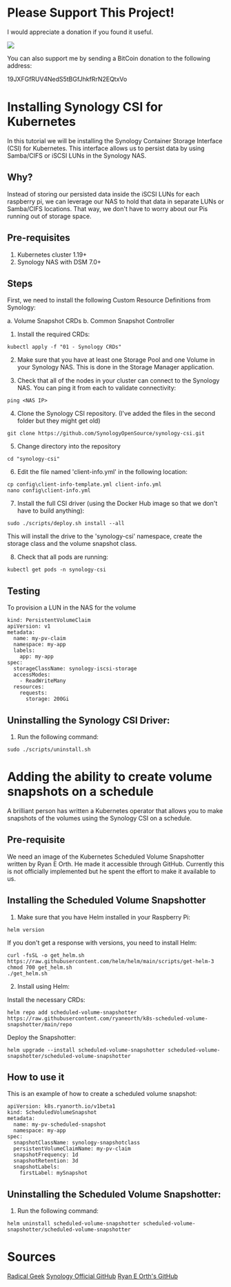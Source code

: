 # Please Support This Project!

I would appreciate a donation if you found it useful.

[![](https://www.paypalobjects.com/en_US/i/btn/btn_donateCC_LG.gif)](https://www.paypal.com/cgi-bin/webscr?cmd=_donations&business=53CD2WNX3698E&lc=US&item_name=TechByteTips&item_number=Learning%2dKubernetes%2dSeries&currency_code=USD&bn=PP%2dDonationsBF%3abtn_donateCC_LG%2egif%3aNonHosted)

You can also support me by sending a BitCoin donation to the following address:

19JXFGfRUV4NedS5tBGfJhkfRrN2EQtxVo

# Installing Synology CSI for Kubernetes

In this tutorial we will be installing the Synology Container Storage Interface (CSI) for Kubernetes.  This interface allows us to persist data by using Samba/CIFS or iSCSI LUNs in the Synology NAS.

## Why?

Instead of storing our persisted data inside the iSCSI LUNs for each raspberry pi, we can leverage our NAS to hold that data in separate LUNs or Samba/CIFS locations.  That way, we don't have to worry about our Pis running out of storage space.

## Pre-requisites

  1. Kubernetes cluster 1.19+
  2. Synology NAS with DSM 7.0+

## Steps

First, we need to install the following Custom Resource Definitions from Synology:

  a. Volume Snapshot CRDs
  b. Common Snapshot Controller

  1. Install the required CRDs:

  ```
  kubectl apply -f "01 - Synology CRDs"
  ```

  2. Make sure that you have at least one Storage Pool and one Volume in your Synology NAS.  This is done in the Storage Manager application.

  3. Check that all of the nodes in your cluster can connect to the Synology NAS.  You can ping it from each to validate connectivity:

  ```
  ping <NAS IP>
  ```

  4. Clone the Synology CSI repository. (I've added the files in the second folder but they might get old)

  ```
  git clone https://github.com/SynologyOpenSource/synology-csi.git
  ```

  5. Change directory into the repository

  ```
  cd "synology-csi"
  ```

  6. Edit the file named 'client-info.yml' in the following location:

  ```
  cp config\client-info-template.yml client-info.yml
  nano config\client-info.yml
  ```

  7. Install the full CSI driver (using the Docker Hub image so that we don't have to build anything):

  ```
  sudo ./scripts/deploy.sh install --all
  ```

  This will install the drive to the 'synology-csi' namespace, create the storage class and the volume snapshot class.

  8. Check that all pods are running:

  ```
  kubectl get pods -n synology-csi
  ```

## Testing

To provision a LUN in the NAS for the volume

```
kind: PersistentVolumeClaim
apiVersion: v1
metadata:
  name: my-pv-claim
  namespace: my-app
  labels:
    app: my-app
spec:
  storageClassName: synology-iscsi-storage
  accessModes:
    - ReadWriteMany
  resources:
    requests:
      storage: 200Gi
```

## Uninstalling the Synology CSI Driver:

  1. Run the following command:
  
  ```
  sudo ./scripts/uninstall.sh
  ```

# Adding the ability to create volume snapshots on a schedule

A brilliant person has written a Kubernetes operator that allows you to make snapshots of the volumes using the Synology CSI on a schedule.

## Pre-requisite

We need an image of the Kubernetes Scheduled Volume Snapshotter written by Ryan E Orth.  He made it accessible through GitHub.  Currently this is not officially implemented but he spent the effort to make it available to us.

## Installing the Scheduled Volume Snapshotter

  1. Make sure that you have Helm installed in your Raspberry Pi:

  ```
  helm version
  ```

  If you don't get a response with versions, you need to install Helm:

  ```
  curl -fsSL -o get_helm.sh https://raw.githubusercontent.com/helm/helm/main/scripts/get-helm-3
  chmod 700 get_helm.sh
  ./get_helm.sh
  ```

  2. Install using Helm:

  Install the necessary CRDs:

  ```
  helm repo add scheduled-volume-snapshotter https://raw.githubusercontent.com/ryaneorth/k8s-scheduled-volume-snapshotter/main/repo
  ```

  Deploy the Snapshotter:

  ```
  helm upgrade --install scheduled-volume-snapshotter scheduled-volume-snapshotter/scheduled-volume-snapshotter
  ```

## How to use it

This is an example of how to create a scheduled volume snapshot:

```
apiVersion: k8s.ryanorth.io/v1beta1
kind: ScheduledVolumeSnapshot
metadata:
  name: my-pv-scheduled-snapshot
  namespace: my-app
spec:
  snapshotClassName: synology-snapshotclass
  persistentVolumeClaimName: my-pv-claim
  snapshotFrequency: 1d
  snapshotRetention: 3d
  snapshotLabels:
    firstLabel: mySnapshot
```

## Uninstalling the Scheduled Volume Snapshotter:

  1. Run the following command:
  
  ```
  helm uninstall scheduled-volume-snapshotter scheduled-volume-snapshotter/scheduled-volume-snapshotter
  ```

# Sources

[Radical Geek](https://radicalgeek.co.uk/pi-cluster/building-a-personal-development-cloud-raspberry-pi-4-kubernetes-synology-openwrt-part-4-iscsi-persistent-volumes-with-automated-volume-snapshots/?unapproved=2503&moderation-hash=5d49974e26c3a9068a5273ceb71819af#comment-2503)
[Synology Official GitHub](https://github.com/SynologyOpenSource/synology-csi)
[Ryan E Orth's GitHub](https://github.com/ryaneorth/k8s-scheduled-volume-snapshotter)